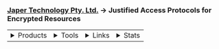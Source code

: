 ### [Japer Technology Pty. Ltd.](https://www.japer.technology) → Justified Access Protocols for Encrypted Resources

<p>
<table>

  <tr>
  
  <td valign="top">
  <details>
  <summary>Products</summary>
  
  [![ReadMe Card](https://github-readme-stats.vercel.app/api/pin/?username=japertechnology&repo=developer-japer-io)](https://github.com/japertechnology/developer-japer-io)

  </details>
  </td>

  <td valign="top">
<details>
  <summary>Tools</summary>
  
[![ReadMe Card](https://github-readme-stats.vercel.app/api/pin/?username=japertechnology&repo=juxta-repo)](https://github.com/japertechnology/juxta-repo)
[![ReadMe Card](https://github-readme-stats.vercel.app/api/pin/?username=japertechnology&repo=aws-lambda-nodejs-catch-all)](https://github.com/japertechnology/aws-lambda-nodejs-catch-all)

</details>
  </td>
  
  <td valign="top">
<details>
  <summary>Links</summary>

##### Websites

[![Button Component](https://readme-components.vercel.app/api?component=button&fill=ac43d9&text=www.japer.technology)](https://www.japer.technology) 
[![Button Component](https://readme-components.vercel.app/api?component=button&fill=ac43d9&text=www.japer.cloud)](https://www.japer.cloud) 
[![Button Component](https://readme-components.vercel.app/api?component=button&fill=ac43d9&text=www.japer.xyz)](https://www.japer.xyz) 

##### Information

[![Button Component](https://readme-components.vercel.app/api?component=button&fill=ac43d9&text=chatgpt.com)]([https://japer.zoom.us](https://chat.openai.com/g/g-GrNiWW5CX)) 
[![Button Component](https://readme-components.vercel.app/api?component=button&fill=ac43d9&text=japer.zoom.us)](https://japer.zoom.us) 

##### Repositories

[![Button Component](https://readme-components.vercel.app/api?component=button&fill=ac43d9&text=juxta-*)]([[https://japer.zoom.us](https://chat.openai.com/g/g-GrNiWW5CX)](https://github.com/japertechnology?tab=repositories&q=juxta&type=&language=&sort=name)) 


</details>
  </td>

  <td valign="top">
<details>
  <summary>Stats</summary>
  
![stats](https://github-readme-stats.vercel.app/api?username=japertechnology&title_color=3498db&text_color=2ecc71&icon_color=3498db&bg_color=00000000&hide_border=true&show_icons=true&include_all_commits=true&count_private=true&disable_animations=true)
![trophy](https://github-profile-trophy.vercel.app/?username=japertechnology&no-bg=true&no-frame=true&column=4&theme=algolia)

![graph](https://github-readme-activity-graph.vercel.app/graph?username=japertechnology&bg_color=0000000&color=2980b9&line=2980b9&point=27ae60&area_color=2980b9&area=true&hide_border=true)

![streak](https://github-contributor-stats.vercel.app/api?username=japertechnology&title_color=3498db&text_color=2ecc71&icon_color=3498db&bg_color=00000000&hide_border=true&show_icons=true&include_all_commits=true&count_private=true&disable_animations=true)
![streak](https://streak-stats.demolab.com/?user=japertechnology&hide_border=true&background=00000000&border=2980b9&stroke=2980b9&ring=27ae60&fire=27ae60&currStreakNum=2980b9&sideNums=2980b9&currStreakLabel=2980b9&sideLabels=2980b9&dates=2980b9)

</details>
  </td>

  </tr>
  
</table> 
</p>
